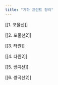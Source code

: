 ```yaml
---
title: "기하 프린트 정리"
---
```


[[1. 포물선]]


[[2. 포물선2]]


[[3. 타원]]


[[4. 타원2]]


[[5. 쌍곡선]]


[[6. 쌍곡선2]]